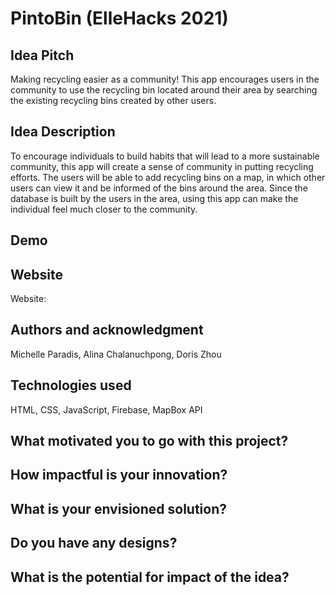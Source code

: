 # PintoBin (ElleHacks 2021)

## Idea Pitch
Making recycling easier as a community! This app encourages users in the community to use the recycling bin located around their area by searching the existing recycling bins created by other users.

## Idea Description
To encourage individuals to build habits that will lead to a more sustainable community, this app will create a sense of community in putting recycling efforts. The users will be able to add recycling bins on a map, in which other users can view it and be informed of the bins around the area. Since the database is built by the users in the area, using this app can make the individual feel much closer to the community.

## Demo

## Website

Website: 

## Authors and acknowledgment
Michelle Paradis, Alina Chalanuchpong, Doris Zhou

## Technologies used

HTML, CSS, JavaScript, Firebase, MapBox API

## What motivated you to go with this project?
 
## How impactful is your innovation?

## What is your envisioned solution?

## Do you have any designs?

## What is the potential for impact of the idea?
